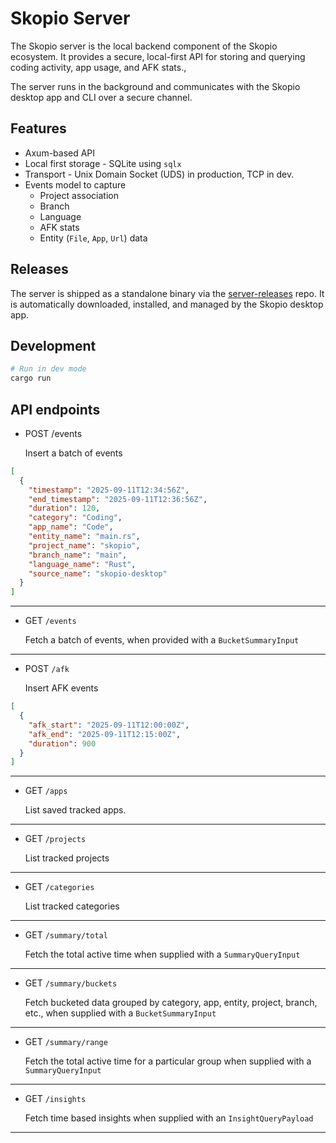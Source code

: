 # Skopio Server

The Skopio server is the local backend component of the Skopio ecosystem. It provides a secure, local-first API for storing and querying coding activity, app usage, and AFK stats.,

The server runs in the background and communicates with the Skopio desktop app and CLI over a secure channel.

## Features

- Axum-based API
- Local first storage - SQLite using `sqlx`
- Transport - Unix Domain Socket (UDS) in production, TCP in dev.
- Events model to capture
  - Project association
  - Branch
  - Language
  - AFK stats
  - Entity (`File`, `App`, `Url`) data

## Releases

The server is shipped as a standalone binary via the [server-releases](https://github.com/Skopio-app/server-releases) repo. It is automatically downloaded, installed, and managed by the Skopio desktop app.

## Development

```bash
# Run in dev mode
cargo run
```

## API endpoints

- POST /events

  Insert a batch of events

```json
[
  {
    "timestamp": "2025-09-11T12:34:56Z",
    "end_timestamp": "2025-09-11T12:36:56Z",
    "duration": 120,
    "category": "Coding",
    "app_name": "Code",
    "entity_name": "main.rs",
    "project_name": "skopio",
    "branch_name": "main",
    "language_name": "Rust",
    "source_name": "skopio-desktop"
  }
]
```

---

- GET `/events`

  Fetch a batch of events, when provided with a `BucketSummaryInput`

---

- POST `/afk`

  Insert AFK events

```json
[
  {
    "afk_start": "2025-09-11T12:00:00Z",
    "afk_end": "2025-09-11T12:15:00Z",
    "duration": 900
  }
]
```

---

- GET `/apps`

  List saved tracked apps.

---

- GET `/projects`

  List tracked projects

---

- GET `/categories`

  List tracked categories

---

- GET `/summary/total`

  Fetch the total active time when supplied with a `SummaryQueryInput`

---

- GET `/summary/buckets`

  Fetch bucketed data grouped by category, app, entity, project, branch, etc., when supplied with a `BucketSummaryInput`

---

- GET `/summary/range`

  Fetch the total active time for a particular group when supplied with a `SummaryQueryInput`

---

- GET `/insights`

  Fetch time based insights when supplied with an `InsightQueryPayload`

---
